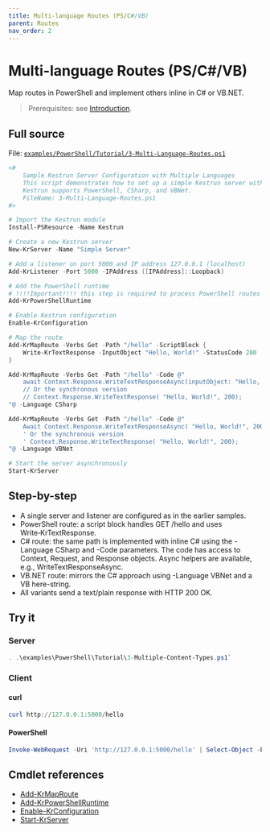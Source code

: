 ```yaml
---
title: Multi-language Routes (PS/C#/VB)
parent: Routes
nav_order: 2
---
```


# Multi-language Routes (PS/C#/VB)

Map routes in PowerShell and implement others inline in C# or VB.NET.

> Prerequisites: see [Introduction](./Introduction.md#prerequisites).

## Full source

File: [`examples/PowerShell/Tutorial/3-Multi-Language-Routes.ps1`](https://github.com/Kestrun/Kestrun/blob/main/examples/PowerShell/Tutorial/3-Multi-Language-Routes.ps1)

```powershell
<#
    Sample Kestrun Server Configuration with Multiple Languages
    This script demonstrates how to set up a simple Kestrun server with multiple routes and multiple languages.
    Kestrun supports PowerShell, CSharp, and VBNet.
    FileName: 3-Multi-Language-Routes.ps1
#>

# Import the Kestrun module
Install-PSResource -Name Kestrun

# Create a new Kestrun server
New-KrServer -Name "Simple Server"

# Add a listener on port 5000 and IP address 127.0.0.1 (localhost)
Add-KrListener -Port 5000 -IPAddress ([IPAddress]::Loopback)

# Add the PowerShell runtime
# !!!!Important!!!! this step is required to process PowerShell routes and middlewares
Add-KrPowerShellRuntime

# Enable Kestrun configuration
Enable-KrConfiguration

# Map the route
Add-KrMapRoute -Verbs Get -Path "/hello" -ScriptBlock {
    Write-KrTextResponse -InputObject "Hello, World!" -StatusCode 200
}

Add-KrMapRoute -Verbs Get -Path "/hello" -Code @"
    await Context.Response.WriteTextResponseAsync(inputObject: "Hello, World!", statusCode: 200);
    // Or the synchronous version
    // Context.Response.WriteTextResponse( "Hello, World!", 200);
"@ -Language CSharp

Add-KrMapRoute -Verbs Get -Path "/hello" -Code @"
    Await Context.Response.WriteTextResponseAsync( "Hello, World!", 200)
    ' Or the synchronous version
    ' Context.Response.WriteTextResponse( "Hello, World!", 200);
"@ -Language VBNet

# Start the server asynchronously
Start-KrServer
```

## Step-by-step

- A single server and listener are configured as in the earlier samples.
- PowerShell route: a script block handles GET /hello and uses Write‑KrTextResponse.
- C# route: the same path is implemented with inline C# using the -Language CSharp and -Code parameters.
    The code has access to Context, Request, and Response objects. Async helpers are available, e.g., WriteTextResponseAsync.
- VB.NET route: mirrors the C# approach using -Language VBNet and a VB here-string.
- All variants send a text/plain response with HTTP 200 OK.

## Try it

### Server

```powershell
. .\examples\PowerShell\Tutorial\3-Multiple-Content-Types.ps1`
```

### Client

#### curl

```powershell
curl http://127.0.0.1:5000/hello
```

#### PowerShell

```powershell
Invoke-WebRequest -Uri 'http://127.0.0.1:5000/hello' | Select-Object -ExpandProperty Content
```

## Cmdlet references

- [Add-KrMapRoute](/docs/pwsh/cmdlets/Add-KrMapRoute.md)
- [Add-KrPowerShellRuntime](/docs/pwsh/cmdlets/Add-KrPowerShellRuntime.md)
- [Enable-KrConfiguration](/docs/pwsh/cmdlets/Enable-KrConfiguration.md)
- [Start-KrServer](/docs/pwsh/cmdlets/Start-KrServer.md)
